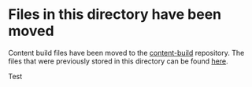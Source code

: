 # Files in this directory have been moved

Content build files have been moved to the [content-build](https://github.com/department-of-veterans-affairs/content-build) repository. The files that were previously stored in this directory can be found [here](https://github.com/department-of-veterans-affairs/content-build/tree/main/src/site).

Test
